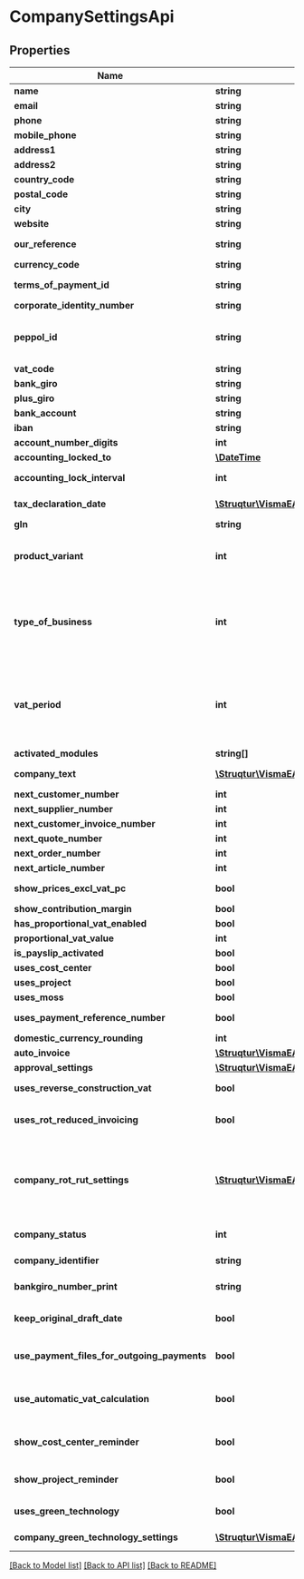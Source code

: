 # CompanySettingsApi

## Properties
Name | Type | Description | Notes
------------ | ------------- | ------------- | -------------
**name** | **string** | Max length: 100 characters | 
**email** | **string** | Max length: 255 characters | [optional] 
**phone** | **string** | Max length: 20 characters | 
**mobile_phone** | **string** | Max length: 20 characters | [optional] 
**address1** | **string** | Max length: 40 characters | 
**address2** | **string** | Max length: 40 characters | [optional] 
**country_code** | **string** | Max length: 2 characters | 
**postal_code** | **string** | Max length: 10 characters | 
**city** | **string** | Max length: 40 characters | 
**website** | **string** | Max length: 255 characters | [optional] 
**our_reference** | **string** | Default company reference.  Max length: 100 characters | [optional] 
**currency_code** | **string** |  | [optional] 
**terms_of_payment_id** | **string** | Source: Get from /v2/termsofpayments | [optional] 
**corporate_identity_number** | **string** |  | [optional] 
**peppol_id** | **string** | PeppolParticipantIdentifiers string separated by semicolons.  If identifier is empty in DB the we try to fetch it from InExchange. | [optional] 
**vat_code** | **string** | VAT identification number | [optional] 
**bank_giro** | **string** | Only used in Sweden. | [optional] 
**plus_giro** | **string** | Only used in Sweden. | [optional] 
**bank_account** | **string** |  | [optional] 
**iban** | **string** |  | [optional] 
**account_number_digits** | **int** |  | [optional] 
**accounting_locked_to** | [**\DateTime**](\DateTime.md) |  | [optional] 
**accounting_lock_interval** | **int** | 0 &#x3D; None, 1 &#x3D; Month, 2 &#x3D; Quarter, 3 &#x3D; Year, 4 &#x3D; TaxDeclaration | [optional] 
**tax_declaration_date** | [**\Struqtur\VismaEAccounting\Model\TaxDeclarationDateApi**](TaxDeclarationDateApi.md) | Purpose: Only for Sweden and Finland | [optional] 
**gln** | **string** | Global Location Number | [optional] 
**product_variant** | **int** | Variant of eAccouting. 1 &#x3D; Standard/Smart, 2 &#x3D; Invoicing, 3 &#x3D; Bookkeeping, 4 &#x3D; Start/Solo, 5 &#x3D; Pro, 6 &#x3D; InvoicingCollaboration | [optional] 
**type_of_business** | **int** | 1 &#x3D; Corporation, 2 &#x3D; SoleProprietorship, 3 &#x3D; EconomicAssociation, 4 &#x3D; NonProfitOrganization, 5 &#x3D; GeneralPartnership, 6 &#x3D; LimitedPartnership, 7 &#x3D; Cooperatives, 9 &#x3D; PublicLimited | [optional] 
**vat_period** | **int** | Period when VAT report should be sent. 1 &#x3D; OnceAMonth12th, 2 &#x3D; OnceAMonth26th, 3 &#x3D; OnceAQuarter, 4 &#x3D; OnceAYear, 5 &#x3D; Never, 6 &#x3D; Bimonthly, 7 &#x3D; OnceAMonth, 8 &#x3D; TwiceAYear, 9 &#x3D; OnceAQuarterFloating | [optional] 
**activated_modules** | **string[]** |  | [optional] 
**company_text** | [**\Struqtur\VismaEAccounting\Model\CompanyTextsApi**](CompanyTextsApi.md) | Company settings - Other information | [optional] 
**next_customer_number** | **int** |  | [optional] 
**next_supplier_number** | **int** |  | [optional] 
**next_customer_invoice_number** | **int** |  | [optional] 
**next_quote_number** | **int** |  | [optional] 
**next_order_number** | **int** |  | [optional] 
**next_article_number** | **int** |  | [optional] 
**show_prices_excl_vat_pc** | **bool** | Show prices excluding VAT for private individuals | [optional] 
**show_contribution_margin** | **bool** |  | [optional] 
**has_proportional_vat_enabled** | **bool** |  | [optional] 
**proportional_vat_value** | **int** |  | [optional] 
**is_payslip_activated** | **bool** |  | [optional] 
**uses_cost_center** | **bool** |  | [optional] 
**uses_project** | **bool** |  | [optional] 
**uses_moss** | **bool** |  | [optional] 
**uses_payment_reference_number** | **bool** | Show OCR/KID reference no. on invoice | [optional] 
**domestic_currency_rounding** | **int** | 0 &#x3D; None, HalfAwayFromZero &#x3D; 1 | [optional] 
**auto_invoice** | [**\Struqtur\VismaEAccounting\Model\AutoInvoiceApi**](AutoInvoiceApi.md) | Auto invoice company settings | [optional] 
**approval_settings** | [**\Struqtur\VismaEAccounting\Model\ApprovalSettingsApi**](ApprovalSettingsApi.md) | Approval company settings | [optional] 
**uses_reverse_construction_vat** | **bool** | Construction sector, VAT reverse charge rules apply | [optional] 
**uses_rot_reduced_invoicing** | **bool** | Only for swedish companies. Domestic services to private individuals, ROT/RUT rules apply | [optional] 
**company_rot_rut_settings** | [**\Struqtur\VismaEAccounting\Model\CompanyRotRutSettingsApi**](CompanyRotRutSettingsApi.md) | Only for swedish companies and values are recommended by the tax authority. Use PUT v2/companysettings/rotrutsettings in combination with UsesRotReducedInvoicing set to true. | [optional] 
**company_status** | **int** | 0 &#x3D; Inactive, Active &#x3D; 1, ReadOnly &#x3D; 2 | [optional] 
**company_identifier** | **string** | Company Identifier. Unique identifier for the company | [optional] 
**bankgiro_number_print** | **string** | Alternative bank giro number on sales invoice printouts | [optional] 
**keep_original_draft_date** | **bool** | When set to true, keep the original sales invoice draft date as invoice date | [optional] 
**use_payment_files_for_outgoing_payments** | **bool** | When set to true, supplier invoices can be exported as paymentfile and manually sent to bank | [optional] 
**use_automatic_vat_calculation** | **bool** | When set to true, vat rows are added (when creating a voucher for example), if the account used relates to.  Used for SE, NO, FI | [optional] 
**show_cost_center_reminder** | **bool** | Customer has opted to get reminded about adding a cost center when creating invoices. | [optional] 
**show_project_reminder** | **bool** | Customer has opted to get reminded about adding a project when creating invoices. | [optional] 
**uses_green_technology** | **bool** | Customer has opted to use Green Technology. | [optional] 
**company_green_technology_settings** | [**\Struqtur\VismaEAccounting\Model\CompanyGreenTechnologySettingsApi**](CompanyGreenTechnologySettingsApi.md) | Customer&#39;s GreenTechnology settings | [optional] 

[[Back to Model list]](../README.md#documentation-for-models) [[Back to API list]](../README.md#documentation-for-api-endpoints) [[Back to README]](../README.md)


